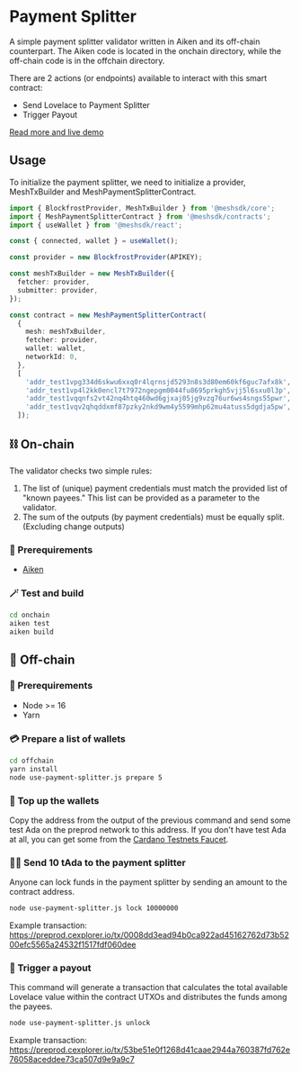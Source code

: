 # Payment Splitter

A simple payment splitter validator written in Aiken and its off-chain counterpart. The Aiken code is located in the onchain directory, while the off-chain code is in the offchain directory.

There are 2 actions (or endpoints) available to interact with this smart contract:

- Send Lovelace to Payment Splitter
- Trigger Payout

[Read more and live demo](https://meshjs.dev/smart-contracts/payment-splitter)

## Usage

To initialize the payment splitter, we need to initialize a provider, MeshTxBuilder and MeshPaymentSplitterContract.

```typescript
import { BlockfrostProvider, MeshTxBuilder } from '@meshsdk/core';
import { MeshPaymentSplitterContract } from '@meshsdk/contracts';
import { useWallet } from '@meshsdk/react';

const { connected, wallet } = useWallet();

const provider = new BlockfrostProvider(APIKEY);

const meshTxBuilder = new MeshTxBuilder({
  fetcher: provider,
  submitter: provider,
});

const contract = new MeshPaymentSplitterContract(
  {
    mesh: meshTxBuilder,
    fetcher: provider,
    wallet: wallet,
    networkId: 0,
  },
  [
    'addr_test1vpg334d6skwu6xxq0r4lqrnsjd5293n8s3d80em60kf6guc7afx8k',
    'addr_test1vp4l2kk0encl7t7972ngepgm0044fu8695prkgh5vjj5l6sxu0l3p',
    'addr_test1vqqnfs2vt42nq4htq460wd6gjxaj05jg9vzg76ur6ws4sngs55pwr',
    'addr_test1vqv2qhqddxmf87pzky2nkd9wm4y5599mhp62mu4atuss5dgdja5pw',
  ]);
```

## ⛓ On-chain

The validator checks two simple rules:

1. The list of (unique) payment credentials must match the provided list of "known payees." This list can be provided as a parameter to the validator.
2. The sum of the outputs (by payment credentials) must be equally split. (Excluding change outputs)

### 🔌 Prerequirements

- [Aiken](https://aiken-lang.org/installation-instructions#from-aikup-linux--macos-only)

### 🪄 Test and build

```bash
cd onchain
aiken test
aiken build
```

## 📄 Off-chain

### 🔌 Prerequirements

- Node >= 16
- Yarn

### 💳 Prepare a list of wallets

```bash
cd offchain
yarn install
node use-payment-splitter.js prepare 5
```

### 💎 Top up the wallets

Copy the address from the output of the previous command and send some test Ada on the preprod network to this address.
If you don't have test Ada at all, you can get some from the [Cardano Testnets Faucet](https://docs.cardano.org/cardano-testnets/tools/faucet/).

### 🤳🏼 Send 10 tAda to the payment splitter

Anyone can lock funds in the payment splitter by sending an amount to the contract address.

```bash
node use-payment-splitter.js lock 10000000
```

Example transaction: https://preprod.cexplorer.io/tx/0008dd3ead94b0ca922ad45162762d73b5200efc5565a24532f1517fdf060dee

### 🤑 Trigger a payout

This command will generate a transaction that calculates the total available Lovelace value within the contract UTXOs and distributes the funds among the payees.

```bash
node use-payment-splitter.js unlock
```

Example transaction: https://preprod.cexplorer.io/tx/53be51e0f1268d41caae2944a760387fd762e76058aceddee73ca507d9e9a9c7